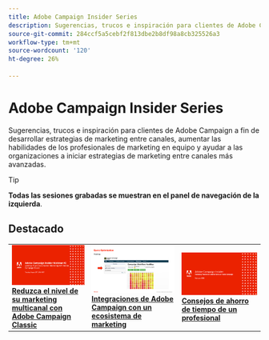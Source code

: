 ```yaml
---
title: Adobe Campaign Insider Series
description: Sugerencias, trucos e inspiración para clientes de Adobe Campaign a fin de desarrollar estrategias de marketing entre canales, aumentar las habilidades de los profesionales de marketing en equipo y ayudar a las organizaciones a iniciar estrategias de marketing entre canales más avanzadas.
source-git-commit: 284ccf5a5cebf2f813dbe2b8df98a8cb325526a3
workflow-type: tm+mt
source-wordcount: '120'
ht-degree: 26%

---
```


# Adobe Campaign Insider Series

Sugerencias, trucos e inspiración para clientes de Adobe Campaign a fin de desarrollar estrategias de marketing entre canales, aumentar las habilidades de los profesionales de marketing en equipo y ayudar a las organizaciones a iniciar estrategias de marketing entre canales más avanzadas.

>[!TIP]
>
>**Todas las sesiones grabadas se muestran en el panel de navegación de la izquierda**.

## Destacado

<table>
  <tr>
   <td>
      <a href="2022/cross-channel.md">
      <img alt="Reduzca el nivel de su marketing multicanal con Adobe Campaign Classic" src="assets/cross-channel.png"/>
      </a>
      <div>
         <a href="./2022/cross-channel.md"><strong>Reduzca el nivel de su marketing multicanal con Adobe Campaign Classic</strong></a>
         <br/>
      </div>
   </td>
   <td>
      <a href="2022/integrations.md">
      <img alt="Integraciones de Adobe Campaign con un ecosistema de marketing" src="assets/integrations.png"/>
      </a>
      <div>
         <a href="./2022/integrations.md"><strong>Integraciones de Adobe Campaign con un ecosistema de marketing</strong></a>
         <br/>
      </div>
   </td>
   <td>
      <a href="2022/tips.md">
      <img alt="Consejos de ahorro de tiempo de un profesional" src="./assets/tips.png"/>
      </a>
      <div>
         <a href="2022/tips.md"><strong>Consejos de ahorro de tiempo de un profesional</strong></a>
         <br/>
      </div>
   </td>
</table>